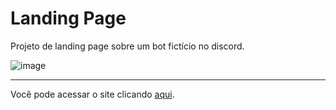 # **Landing Page**

Projeto de landing page sobre um bot fictício no discord.

![image](https://github.com/jpsantosss/landing-page/assets/125620461/4d5f6cef-496f-4b8c-93b4-41bcf37af6e9)

***
Você pode acessar o site clicando [aqui](https://jpsantosss.github.io/landing-page/).
